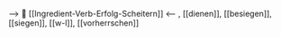 --> 🧗 [[Ingredient-Verb-Erfolg-Scheitern]] <--
, [[dienen]], [[besiegen]], [[siegen]], [[w-l]], [[vorherrschen]]